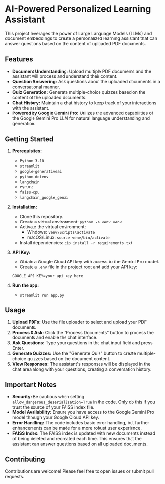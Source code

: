# AI-Powered Personalized Learning Assistant

This project leverages the power of Large Language Models (LLMs) and document embeddings to create a personalized learning assistant that can answer questions based on the content of uploaded PDF documents.

## Features

*   **Document Understanding:**  Upload multiple PDF documents and the assistant will process and understand their content.
*   **Question Answering:**  Ask questions about the uploaded documents in a conversational manner.
*   **Quiz Generation:**  Generate multiple-choice quizzes based on the content of the uploaded documents.
*   **Chat History:**  Maintain a chat history to keep track of your interactions with the assistant.
*   **Powered by Google Gemini Pro:**  Utilizes the advanced capabilities of the Google Gemini Pro LLM for natural language understanding and generation.

## Getting Started

1.  **Prerequisites:**
    *   `Python 3.10`
    *   `streamlit`
    *   `google-generativeai`
    *   `python-dotenv`
    *   `langchain`
    *   `PyPDF2`
    *   `faiss-cpu`
    *   `langchain_google_genai`

2.  **Installation:**
    *   Clone this repository.
    *   Create a virtual environment:  `python -m venv venv`
    *   Activate the virtual environment:
        *   Windows:  `venv\Scripts\activate`
        *   macOS/Linux:  `source venv/bin/activate`
    *   Install dependencies:  `pip install -r requirements.txt`

3.  **API Key:**
    *   Obtain a Google Cloud API key with access to the Gemini Pro model.
    *   Create a `.env` file in the project root and add your API key:

    ```
    GOOGLE_API_KEY=your_api_key_here
    ```

4.  **Run the app:**
    *   `streamlit run app.py`

## Usage

1.  **Upload PDFs:**  Use the file uploader to select and upload your PDF documents.
2.  **Process & Ask:**  Click the "Process Documents" button to process the documents and enable the chat interface.
3.  **Ask Questions:**  Type your questions in the chat input field and press Enter.
4.  **Generate Quizzes:**  Use the "Generate Quiz" button to create multiple-choice quizzes based on the document content.
5.  **View Responses:**  The assistant's responses will be displayed in the chat area along with your questions, creating a conversation history.

## Important Notes

*   **Security:**  Be cautious when setting `allow_dangerous_deserialization=True` in the code. Only do this if you trust the source of your FAISS index file.
*   **Model Availability:**  Ensure you have access to the Google Gemini Pro model through your Google Cloud API key.
*   **Error Handling:**  The code includes basic error handling, but further enhancements can be made for a more robust user experience.
*   **FAISS Index:**  The FAISS index is updated with new documents instead of being deleted and recreated each time. This ensures that the assistant can answer questions based on all uploaded documents.

## Contributing

Contributions are welcome! Please feel free to open issues or submit pull requests.
